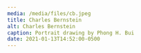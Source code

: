 ```yaml
---
media: /media/files/cb.jpeg
title: Charles Bernstein
alt: Charles Bernstein
caption: Portrait drawing by Phong H. Bui
date: 2021-01-13T14:52:00-0500
---
```

